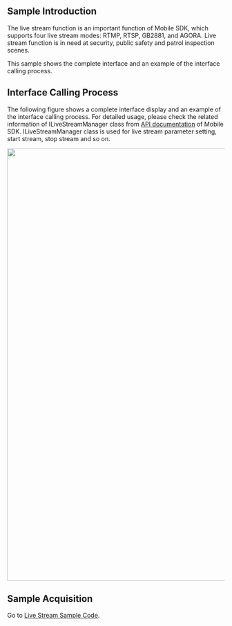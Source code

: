 ## Sample Introduction
The live stream function is an important function of Mobile SDK, which supports four live stream modes: RTMP, RTSP, GB2881, and AGORA. Live stream function is in need at security, public safety and patrol inspection scenes.

This sample shows the complete interface and an example of the interface calling process.

## Interface Calling Process

The following figure shows a complete interface display and an example of the interface calling process. For detailed usage, please check the related information of ILiveStreamManager class from [API documentation](https://developer.dji.com/api-reference-v5/android-api/Components/IMediaDataCenter/ILiveStreamManager.html) of Mobile SDK. ILiveStreamManager class is used for live stream parameter setting, start stream, stop stream and so on.


<div align=center><img src="https://terra-1-g.djicdn.com/71a7d383e71a4fb8887a310eb746b47f/msdk/Documentation/V5.1/sample/live%20stream%20module%20en.png" width="1000" ></div>


## Sample Acquisition

Go to [Live Stream Sample Code](https://github.com/dji-sdk/Mobile-SDK-Android-V5/tree/dev-sdk-main/SampleCode-V5/android-sdk-v5-sample/src/main/java/dji/sampleV5/aircraft).
